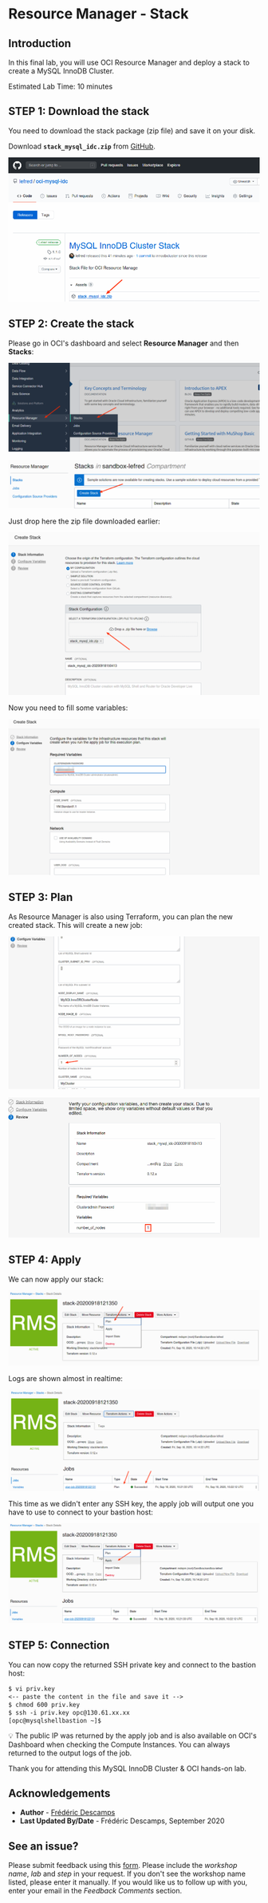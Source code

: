 # Resource Manager - Stack

## Introduction

In this final lab, you will use OCI Resource Manager and deploy a stack to create a MySQL InnoDB Cluster.

Estimated Lab Time: 10 minutes

## **STEP 1**: Download the stack

You need to download the stack package (zip file) and save it on your disk.

Download **`stack_mysql_idc.zip`** from [GitHub](https://github.com/lefred/oci-mysql-idc/releases/tag/1.1.0).

![](.././images/stack/03.png)

## **STEP 2**: Create the stack

Please go in OCI's dashboard and select **Resource Manager** and then **Stacks**:

![](.././images/stack/01.png)

![](.././images/stack/02.png)

Just drop here the zip file downloaded earlier:

![](.././images/stack/04.png)

Now you need to fill some variables:

![](.././images/stack/05.png)


## **STEP 3**: Plan

As Resource Manager is also using Terraform, you can plan the new created stack. This will create a new job:

![](.././images/stack/06.png)

![](.././images/stack/07.png)

## **STEP 4**: Apply

We can now apply our stack:

![](.././images/stack/08.png)

Logs are shown almost in realtime:

![](.././images/stack/09.png)

This time as we didn't enter any SSH key, the apply job will output one you have to use to connect to your bastion host:

![](.././images/stack/10.png)

## **STEP 5**: Connection

You can now copy the returned SSH private key and connect to the bastion host:

```
$ vi priv.key
<-- paste the content in the file and save it -->
$ chmod 600 priv.key
$ ssh -i priv.key opc@130.61.xx.xx
[opc@mysqlshellbastion ~]$
```

💡 The public IP was returned by the apply job and is also available on OCI's Dashboard when checking the Compute Instances. You can always returned to the output logs
of the job.

Thank you for attending this MySQL InnoDB Cluster & OCI hands-on lab.


## Acknowledgements

- **Author** - [Frédéric Descamps](https://lefred.be)
- **Last Updated By/Date** - Frédéric Descamps, September 2020

## See an issue?
Please submit feedback using this [form](https://apexapps.oracle.com/pls/apex/f?p=133:1:::::P1_FEEDBACK:1). Please include the *workshop name*, *lab* and *step* in your request.  If you don't see the workshop name listed, please enter it manually. If you would like us to follow up with you, enter your email in the *Feedback Comments* section. 